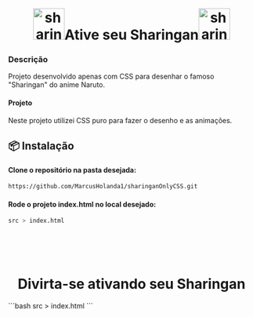 <h1 align="center"><a href="https://emoji.gg/emoji/sharingan"><img src="https://emoji.gg/assets/emoji/sharingan.png" width="64px" height="64px" alt="sharingan"></a>Ative seu Sharingan<a href="https://emoji.gg/emoji/sharingan"><img src="https://emoji.gg/assets/emoji/sharingan.png" width="64px" height="64px" alt="sharingan"></a></h1>
<a href="https://emoji.gg/emoji/sharingan"></a>
 
<h3 align="left">Descrição</h3> 
 
<p align="left">Projeto desenvolvido apenas com CSS para desenhar o famoso "Sharingan" do anime Naruto.</p>
 
 <h4 align="left">Projeto</h4>
<p>Neste projeto utilizei CSS puro para fazer o desenho e as animações.</p>
 
## 📦 Instalação

#### Clone o repositório na pasta desejada: 
```bash
https://github.com/MarcusHolanda1/sharinganOnlyCSS.git
```
#### Rode o projeto index.html no local desejado: 
```bash
src > index.html
```
<br/>
<br/>
<br/>
<h1 align="center">Divirta-se ativando seu Sharingan</h1>
```bash
src > index.html
```
